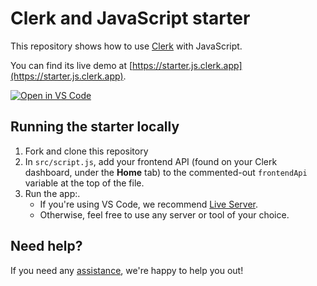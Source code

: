 # Clerk and JavaScript starter

This repository shows how to use [Clerk](https://clerk.dev) with JavaScript.

You can find its live demo at [https://starter.js.clerk.app](https://starter.js.clerk.app).

[![Open in VS Code](https://open.vscode.dev/badges/open-in-vscode.svg)](https://open.vscode.dev/clerkinc/clerk-js-starter)

## Running the starter locally

1. Fork and clone this repository
2. In `src/script.js`, add your frontend API (found on your Clerk dashboard, under the **Home** tab) to the commented-out `frontendApi` variable at the top of the file.
3. Run the app:.
    - If you're using VS Code, we recommend [Live Server](https://marketplace.visualstudio.com/items?itemName=ritwickdey.LiveServer).
    - Otherwise, feel free to use any server or tool of your choice.

## Need help?

If you need any [assistance](https://clerk.dev/support), we're happy to help you out!
